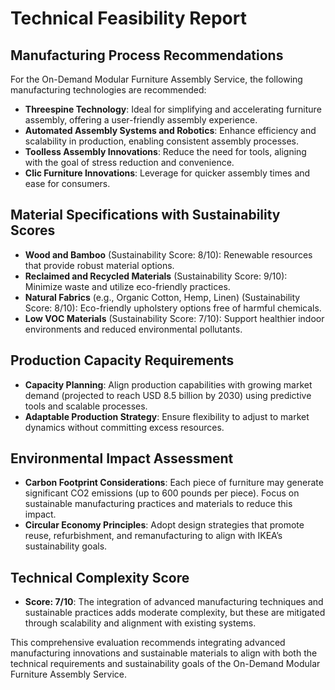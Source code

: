 # Technical Feasibility Report

## Manufacturing Process Recommendations
For the On-Demand Modular Furniture Assembly Service, the following manufacturing technologies are recommended:

- **Threespine Technology**: Ideal for simplifying and accelerating furniture assembly, offering a user-friendly assembly experience.
- **Automated Assembly Systems and Robotics**: Enhance efficiency and scalability in production, enabling consistent assembly processes.
- **Toolless Assembly Innovations**: Reduce the need for tools, aligning with the goal of stress reduction and convenience.
- **Clic Furniture Innovations**: Leverage for quicker assembly times and ease for consumers.

## Material Specifications with Sustainability Scores
- **Wood and Bamboo** (Sustainability Score: 8/10): Renewable resources that provide robust material options.
- **Reclaimed and Recycled Materials** (Sustainability Score: 9/10): Minimize waste and utilize eco-friendly practices.
- **Natural Fabrics** (e.g., Organic Cotton, Hemp, Linen) (Sustainability Score: 8/10): Eco-friendly upholstery options free of harmful chemicals.
- **Low VOC Materials** (Sustainability Score: 7/10): Support healthier indoor environments and reduced environmental pollutants.

## Production Capacity Requirements
- **Capacity Planning**: Align production capabilities with growing market demand (projected to reach USD 8.5 billion by 2030) using predictive tools and scalable processes.
- **Adaptable Production Strategy**: Ensure flexibility to adjust to market dynamics without committing excess resources.

## Environmental Impact Assessment
- **Carbon Footprint Considerations**: Each piece of furniture may generate significant CO2 emissions (up to 600 pounds per piece). Focus on sustainable manufacturing practices and materials to reduce this impact.
- **Circular Economy Principles**: Adopt design strategies that promote reuse, refurbishment, and remanufacturing to align with IKEA’s sustainability goals.

## Technical Complexity Score
- **Score: 7/10**: The integration of advanced manufacturing techniques and sustainable practices adds moderate complexity, but these are mitigated through scalability and alignment with existing systems.

This comprehensive evaluation recommends integrating advanced manufacturing innovations and sustainable materials to align with both the technical requirements and sustainability goals of the On-Demand Modular Furniture Assembly Service.